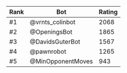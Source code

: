 Rank|Bot|Rating
---|---|---
#1|@vrnts_colinbot|2068
#2|@OpeningsBot|1865
#3|@DavidsGuterBot|1567
#4|@pawnrobot|1265
#5|@MinOpponentMoves|943
